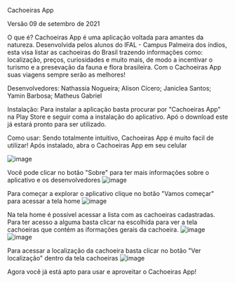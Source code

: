 Cachoeiras App

Versão 09 de setembro de 2021

O que é?
Cachoeiras App é uma aplicação voltada para amantes da natureza. Desenvolvida pelos alunos do IFAL - Campus Palmeira dos índios, esta visa listar as cachoeiras do Brasil trazendo informações como: localização, preços, curiosidades e muito mais, de modo a incentivar o turismo e a presevação da fauna e flora brasileira. Com o Cachoeiras App suas viagens sempre serão as melhores!

Desenvolvedores:
Nathassia Nogueira;
Alison Cícero;
Janiclea Santos;
Yamin Barbosa;
Matheus Gabriel

Instalação:
Para instalar a aplicação basta procurar por "Cachoeiras App" na Play Store e seguir coma a instalação do aplicativo. Apó o download este já estará pronto para ser utilizado.

Como usar:
Sendo totalmente intuitivo, Cachoeiras App é muito facil de utilizar!
Após instalado, abra o Cachoeiras App em seu celular

![image](https://user-images.githubusercontent.com/86116828/132762774-d00e8a41-21bf-424b-9b1f-92b6cc6da1b5.png)

Você pode clicar no botão "Sobre" para ter mais informações sobre o aplicativo e os desenvolvedores
![image](https://user-images.githubusercontent.com/86116828/132763010-be692768-6d85-4797-b735-c858928d1555.png)

Para começar a explorar o aplicativo clique no botão "Vamos começar" para acessar a tela home 
![image](https://user-images.githubusercontent.com/86116828/132763268-9668aae2-68ec-496b-86c9-aa476ff02b0f.png)

Na tela home é possível acessar a lista com as cachoeiras cadastradas. Para ter acesso a alguma basta clicar na escolhida para ver a tela cachoeiras que contém as iformações gerais da cachoeira.
![image](https://user-images.githubusercontent.com/86116828/132763734-5db4f51e-6c85-432b-a2f0-999e4bb25367.png)
![image](https://user-images.githubusercontent.com/86116828/132763763-e81647a6-4fa4-482f-87aa-f4a02969900d.png)

Para acessar a localização da cachoeira basta clicar no botão "Ver localização" dentro da tela cachoeiras
![image](https://user-images.githubusercontent.com/86116828/132763834-fea368ff-920c-4fcd-9f38-012cde3abc68.png)


Agora você já está apto para usar e aproveitar o Cachoeiras App!


